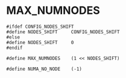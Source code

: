 MAX_NUMNODES
========================================

```
#ifdef CONFIG_NODES_SHIFT
#define NODES_SHIFT     CONFIG_NODES_SHIFT
#else
#define NODES_SHIFT     0
#endif

#define MAX_NUMNODES    (1 << NODES_SHIFT)

#define NUMA_NO_NODE    (-1)
```